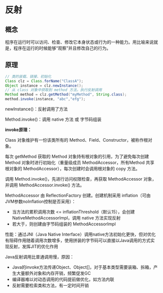 # 反射

## 概念

程序在运行时可以访问、检查、修改它本身状态或行为的一种能力。用比喻来说就是，程序在运行的时候能够“观察”并且修改自己的行为。

## 原理

```Java
// 类的装载、链接、初始化
Class clz = Class.forName("ClassA");
Object instance = clz.newInstance();
// 从 class 对象中获取到 method 方法，执行反射调用
Method method = clz.getMethod("myMethod", String.class);
method.invoke(instance, "abc","efg");
```

newInstance()：反射调用了<init>方法

Method.invoke()：调用 native 方法 或 字节码组装

**invoke原理：**

Class 对象维护有一份该类所有的 Method、Field、Constructor，被称作根对象。

每次 getMethod 获取的 Method 对象持有根对象的引用，为了避免每次创建 Method 对象时进行初始化（重量级成员 MethodAccessor，所有Method 共享根对象的 MethodAccessor），每次创建时会调用根对象的 copy 方法。

调用 Method.invoke()，先进行访问权限检查，再获取 MethodAccessor 对象，并调用 MethodAccessor.invoke() 方法。

MethodAccessor 由 ReflectionFactory 创建。创建机制采用 inflation（可由JVM参数noInflation控制是否采用）：

- 当方法的累积调用次数 <= inflationThreshold（默认15），会创建 NativeMethodAccessorImpl，调用 native 方法实现反射
- 若大于，则创建由字节码组装的 MethodAccessorImpl

性能：通过JNI（Java Native Interface）调用native方法初始化更快，但对优化有阻碍作用随着调用次数增多，使用拼装的字节码可以直接以Java调用的方式实现反射，发挥JIT的优化作用

Java反射调用比普通调用慢，原因：

- Java的invoke方法传递Object、Object[]，对于基本类型需要装箱、拆箱，产生大量额外对象和内存开销，频繁促发GC
- 编译器难以对动态调用的代码提前做优化，如方法内联
- 反射需要检索类和方法，有一定时间开销